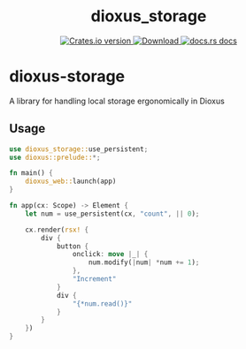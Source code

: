 <div align="center">
  <h1>dioxus_storage</h1>
</div>
<div align="center">
  <!-- Crates version -->
  <a href="https://crates.io/crates/dioxus_storage">
    <img src="https://img.shields.io/crates/v/dioxus_storage.svg?style=flat-square"
    alt="Crates.io version" />
  </a>
  <!-- Downloads -->
  <a href="https://crates.io/crates/dioxus_storage">
    <img src="https://img.shields.io/crates/d/dioxus_storage.svg?style=flat-square"
      alt="Download" />
  </a>
  <!-- docs -->
  <a href="https://docs.rs/dioxus_storage">
    <img src="https://img.shields.io/badge/docs-latest-blue.svg?style=flat-square"
      alt="docs.rs docs" />
  </a>
</div>

# dioxus-storage

A library for handling local storage ergonomically in Dioxus

## Usage

```rust
use dioxus_storage::use_persistent;
use dioxus::prelude::*;

fn main() {
    dioxus_web::launch(app)
}

fn app(cx: Scope) -> Element {
    let num = use_persistent(cx, "count", || 0);

    cx.render(rsx! {
        div {
            button {
                onclick: move |_| {
                    num.modify(|num| *num += 1);
                },
                "Increment"
            }
            div {
                "{*num.read()}"
            }
        }
    })
}
```
